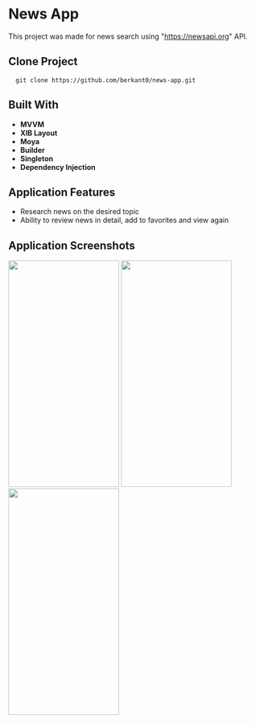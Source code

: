# News App

This project was made for news search using "https://newsapi.org" API.

## Clone Project
```cli 
  git clone https://github.com/berkant0/news-app.git
```
    
## Built With

- **MVVM**
- **XIB Layout**
- **Moya**
- **Builder**
- **Singleton**
- **Dependency Injection**

## Application Features

- Research news on the desired topic
- Ability to review news in detail, add to favorites and view again

## Application Screenshots
<span>
  <img src= "https://github.com/berkant0/news-app/assets/55629683/de2fdc81-c710-4c75-a149-8919b2dcceb5" height="450" width="220"/>
  <img src= "https://github.com/berkant0/news-app/assets/55629683/7dd4d03d-c0c3-4cf1-bc71-5d40d1a934b5" height="450" width="220"/>
  <img src= "https://github.com/berkant0/news-app/assets/55629683/02fb90d9-1de3-45b2-ba6a-2c5d8ff1d8ba" height="450" width="220"/>
<span>
